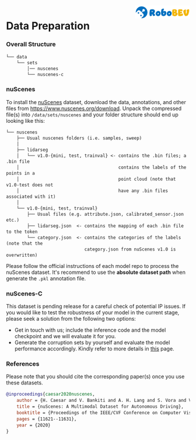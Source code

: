 <img src="../docs/figs/logo2.png" align="right" width="30%">

# Data Preparation

### Overall Structure

```
└── data 
    └── sets
        │── nuscenes
        └── nuscenes-c        
```

### nuScenes

To install the [nuScenes](https://www.nuscenes.org/nuscenes) dataset, download the data, annotations, and other files from https://www.nuscenes.org/download. Unpack the compressed file(s) into `/data/sets/nuscenes` and your folder structure should end up looking like this:

```
└── nuscenes  
    ├── Usual nuscenes folders (i.e. samples, sweep)
    │
    ├── lidarseg
    │   └── v1.0-{mini, test, trainval} <- contains the .bin files; a .bin file 
    │                                      contains the labels of the points in a 
    │                                      point cloud (note that v1.0-test does not 
    │                                      have any .bin files associated with it)
    │
    └── v1.0-{mini, test, trainval}
        ├── Usual files (e.g. attribute.json, calibrated_sensor.json etc.)
        ├── lidarseg.json  <- contains the mapping of each .bin file to the token   
        └── category.json  <- contains the categories of the labels (note that the 
                              category.json from nuScenes v1.0 is overwritten)
```

Please follow the official instructions of each model repo to process the nuScenes dataset. It's recommend to use the **absolute dataset path** when generate the `.pkl` annotation file.

### nuScenes-C

This dataset is pending release for a careful check of potential IP issues. If you would like to test the robustness of your model in the current stage, please seek a solution from the following two options:
- Get in touch with us; include the inference code and the model checkpoint and we will evaluate it for you.
- Generate the corruption sets by yourself and evaluate the model performance accordingly. Kindly refer to more details in [this](https://github.com/Daniel-xsy/RoboBEV/blob/master/docs/CREATE.md) page.


### References

Please note that you should cite the corresponding paper(s) once you use these datasets.

```bibtex
@inproceedings{caesar2020nuscenes,
    author = {H. Caesar and V. Bankiti and A. H. Lang and S. Vora and V. E. Liong and Q. Xu and A. Krishnan and Y. Pan and G. Baldan and O. Beijbom},
    title = {nuScenes: A Multimodal Dataset for Autonomous Driving},
    booktitle = {Proceedings of the IEEE/CVF Conference on Computer Vision and Pattern Recognition},
    pages = {11621--11631},
    year = {2020}
}
```

